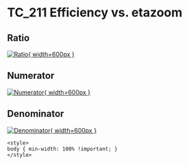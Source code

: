 # TC_211 Efficiency vs. etazoom

## Ratio

[![Ratio](../mtv/var/TC_211_eff_etazoom.png){ width=600px }](../mtv/var/TC_211_eff_etazoom.pdf)

## Numerator

[![Numerator](../mtv/num/TC_211_eff_etazoom_num.png){ width=600px }](../mtv/num/TC_211_eff_etazoom_num.pdf)

## Denominator

[![Denominator](../mtv/den/TC_211_eff_etazoom_den.png){ width=600px }](../mtv/den/TC_211_eff_etazoom_den.pdf)


``` {=html}
<style>
body { min-width: 100% !important; }
</style>
```
